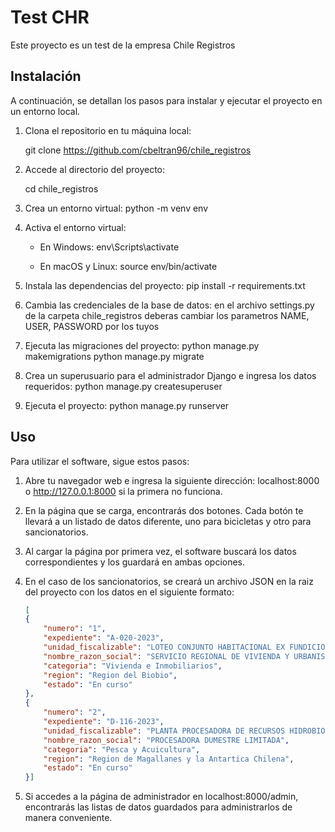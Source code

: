 # Test CHR

Este proyecto es un test de la empresa Chile Registros 

## Instalación

A continuación, se detallan los pasos para instalar y ejecutar el proyecto en un entorno local.

1. Clona el repositorio en tu máquina local:

   git clone https://github.com/cbeltran96/chile_registros

2. Accede al directorio del proyecto:

    cd chile_registros

3. Crea un entorno virtual:
    python -m venv env

4. Activa el entorno virtual:

    - En Windows:
    env\Scripts\activate
    
    - En macOS y Linux:
    source env/bin/activate
    
5. Instala las dependencias del proyecto:
    pip install -r requirements.txt

6. Cambia las credenciales de la base de datos:
    en el archivo settings.py de la carpeta chile_registros deberas cambiar los parametros NAME, USER, PASSWORD por los tuyos

7. Ejecuta las migraciones del proyecto:
    python manage.py makemigrations
    python manage.py migrate

8. Crea un superusuario para el administrador Django e ingresa los datos requeridos:
    python manage.py createsuperuser
    
9. Ejecuta el proyecto:
    python manage.py runserver



## Uso
Para utilizar el software, sigue estos pasos:

1. Abre tu navegador web e ingresa la siguiente dirección: localhost:8000 o http://127.0.0.1:8000 si la primera no funciona.

2. En la página que se carga, encontrarás dos botones. Cada botón te llevará a un listado de datos diferente, uno para bicicletas y otro para sancionatorios.

3. Al cargar la página por primera vez, el software buscará los datos correspondientes y los guardará en ambas opciones.

4. En el caso de los sancionatorios, se creará un archivo JSON en la raiz del proyecto con los datos en el siguiente formato:
    ```json
    [
    {
        "numero": "1",
        "expediente": "A-020-2023",
        "unidad_fiscalizable": "LOTEO CONJUNTO HABITACIONAL EX FUNDICION",
        "nombre_razon_social": "SERVICIO REGIONAL DE VIVIENDA Y URBANISMO SERVIU VIII REGION",
        "categoria": "Vivienda e Inmobiliarios",
        "region": "Region del Biobio",
        "estado": "En curso"
    },
    {
        "numero": "2",
        "expediente": "D-116-2023",
        "unidad_fiscalizable": "PLANTA PROCESADORA DE RECURSOS HIDROBIOLOGICOS PUERTO DEMAISTRE",
        "nombre_razon_social": "PROCESADORA DUMESTRE LIMITADA",
        "categoria": "Pesca y Acuicultura",
        "region": "Region de Magallanes y la Antartica Chilena",
        "estado": "En curso"
    }]
    ```

5. Si accedes a la página de administrador en localhost:8000/admin, encontrarás las listas de datos guardados para administrarlos de manera conveniente.
